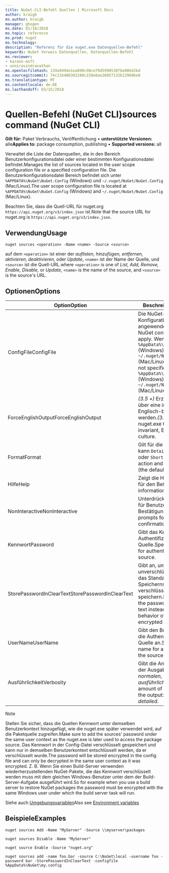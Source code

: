 ```yaml
---
title: NuGet-CLI-Befehl Quellen | Microsoft Docs
author: kraigb
ms.author: kraigb
manager: ghogen
ms.date: 01/18/2018
ms.topic: reference
ms.prod: nuget
ms.technology: 
description: "Referenz für die nuget.exe Datenquellen-Befehl"
keywords: NuGet Verweis Datenquellen, Datenquellen-Befehl
ms.reviewer:
- karann-msft
- unniravindranathan
ms.openlocfilehash: 139a9494e1ea898c90ce79d5990530fbe08642bd
ms.sourcegitcommit: 74c21b406302288c158e8ae26057132b12960be8
ms.translationtype: MT
ms.contentlocale: de-DE
ms.lasthandoff: 03/15/2018
---
```

# <a name="sources-command-nuget-cli"></a><span data-ttu-id="7aa1f-104">Quellen-Befehl (NuGet CLI)</span><span class="sxs-lookup"><span data-stu-id="7aa1f-104">sources command (NuGet CLI)</span></span>

<span data-ttu-id="7aa1f-105">**Gilt für:** Paket Verbrauchs, Veröffentlichung &bullet; **unterstützte Versionen:** alle</span><span class="sxs-lookup"><span data-stu-id="7aa1f-105">**Applies to:** package consumption, publishing &bullet; **Supported versions:** all</span></span>

<span data-ttu-id="7aa1f-106">Verwaltet die Liste der Datenquellen, die in den Bereich Benutzerkonfigurationsdatei oder einer bestimmten Konfigurationsdatei befindet.</span><span class="sxs-lookup"><span data-stu-id="7aa1f-106">Manages the list of sources located in the user scope configuration file or a specified configuration file.</span></span> <span data-ttu-id="7aa1f-107">Die Benutzerkonfigurationsdatei Bereich befindet sich unter `%APPDATA%\NuGet\NuGet.Config` (Windows) und `~/.nuget/NuGet/NuGet.Config` (Mac/Linux).</span><span class="sxs-lookup"><span data-stu-id="7aa1f-107">The user scope configuration file is located at `%APPDATA%\NuGet\NuGet.Config` (Windows) and `~/.nuget/NuGet/NuGet.Config` (Mac/Linux).</span></span>

<span data-ttu-id="7aa1f-108">Beachten Sie, dass die Quell-URL für nuget.org `https://api.nuget.org/v3/index.json` ist.</span><span class="sxs-lookup"><span data-stu-id="7aa1f-108">Note that the source URL for nuget.org is `https://api.nuget.org/v3/index.json`.</span></span>

## <a name="usage"></a><span data-ttu-id="7aa1f-109">Verwendung</span><span class="sxs-lookup"><span data-stu-id="7aa1f-109">Usage</span></span>

```cli
nuget sources <operation> -Name <name> -Source <source>
```

<span data-ttu-id="7aa1f-110">auf dem `<operation>` ist einer der *auflisten, hinzufügen, entfernen, aktivieren, deaktivieren,* oder *Update*, `<name>` ist der Name der Quelle, und `<source>` ist die Quell-URL.</span><span class="sxs-lookup"><span data-stu-id="7aa1f-110">where `<operation>` is one of *List, Add, Remove, Enable, Disable,* or *Update*, `<name>` is the name of the source, and `<source>` is the source's URL.</span></span>

## <a name="options"></a><span data-ttu-id="7aa1f-111">Optionen</span><span class="sxs-lookup"><span data-stu-id="7aa1f-111">Options</span></span>

| <span data-ttu-id="7aa1f-112">Option</span><span class="sxs-lookup"><span data-stu-id="7aa1f-112">Option</span></span> | <span data-ttu-id="7aa1f-113">Beschreibung</span><span class="sxs-lookup"><span data-stu-id="7aa1f-113">Description</span></span> |
| --- | --- |
| <span data-ttu-id="7aa1f-114">ConfigFile</span><span class="sxs-lookup"><span data-stu-id="7aa1f-114">ConfigFile</span></span> | <span data-ttu-id="7aa1f-115">Die NuGet-Konfigurationsdatei angewendet werden soll.</span><span class="sxs-lookup"><span data-stu-id="7aa1f-115">The NuGet configuration file to apply.</span></span> <span data-ttu-id="7aa1f-116">Wenn nicht angegeben, `%AppData%\NuGet\NuGet.Config` (Windows) oder `~/.nuget/NuGet/NuGet.Config` (Mac/Linux) verwendet wird.</span><span class="sxs-lookup"><span data-stu-id="7aa1f-116">If not specified, `%AppData%\NuGet\NuGet.Config` (Windows) or `~/.nuget/NuGet/NuGet.Config` (Mac/Linux) is used.</span></span>|
| <span data-ttu-id="7aa1f-117">ForceEnglishOutput</span><span class="sxs-lookup"><span data-stu-id="7aa1f-117">ForceEnglishOutput</span></span> | <span data-ttu-id="7aa1f-118">*(3.5 +)*  Erzwingt nuget.exe über eine invariante Kultur Englisch-basierte ausgeführt werden.</span><span class="sxs-lookup"><span data-stu-id="7aa1f-118">*(3.5+)* Forces nuget.exe to run using an invariant, English-based culture.</span></span> |
| <span data-ttu-id="7aa1f-119">Format</span><span class="sxs-lookup"><span data-stu-id="7aa1f-119">Format</span></span> | <span data-ttu-id="7aa1f-120">Gilt für die `list` Aktion und kann `Detailed` (Standard) oder `Short`.</span><span class="sxs-lookup"><span data-stu-id="7aa1f-120">Applies to the `list` action and can be `Detailed` (the default) or `Short`.</span></span> |
| <span data-ttu-id="7aa1f-121">Hilfe</span><span class="sxs-lookup"><span data-stu-id="7aa1f-121">Help</span></span> | <span data-ttu-id="7aa1f-122">Zeigt die Hilfe Informationen für den Befehl.</span><span class="sxs-lookup"><span data-stu-id="7aa1f-122">Displays help information for the command.</span></span> |
| <span data-ttu-id="7aa1f-123">NonInteractive</span><span class="sxs-lookup"><span data-stu-id="7aa1f-123">NonInteractive</span></span> | <span data-ttu-id="7aa1f-124">Unterdrückt aufforderungen für Benutzereingaben oder Bestätigungen an.</span><span class="sxs-lookup"><span data-stu-id="7aa1f-124">Suppresses prompts for user input or confirmations.</span></span> |
| <span data-ttu-id="7aa1f-125">Kennwort</span><span class="sxs-lookup"><span data-stu-id="7aa1f-125">Password</span></span> | <span data-ttu-id="7aa1f-126">Gibt das Kennwort für die Authentifizierung mit der Quelle.</span><span class="sxs-lookup"><span data-stu-id="7aa1f-126">Specifies the password for authenticating with the source.</span></span> |
| <span data-ttu-id="7aa1f-127">StorePasswordInClearText</span><span class="sxs-lookup"><span data-stu-id="7aa1f-127">StorePasswordInClearText</span></span> | <span data-ttu-id="7aa1f-128">Gibt an, um das Kennwort in unverschlüsselter Text statt das Standardverhalten des Speicherns von verschlüsselter Form speichern.</span><span class="sxs-lookup"><span data-stu-id="7aa1f-128">Indicates to store the password in unencrypted text instead of the default behavior of storing an encrypted form.</span></span> |
| <span data-ttu-id="7aa1f-129">UserName</span><span class="sxs-lookup"><span data-stu-id="7aa1f-129">UserName</span></span> | <span data-ttu-id="7aa1f-130">Gibt den Benutzernamen für die Authentifizierung mit der Quelle an.</span><span class="sxs-lookup"><span data-stu-id="7aa1f-130">Specifies the user name for authenticating with the source.</span></span> |
| <span data-ttu-id="7aa1f-131">Ausführlichkeit</span><span class="sxs-lookup"><span data-stu-id="7aa1f-131">Verbosity</span></span> | <span data-ttu-id="7aa1f-132">Gibt die Anzahl der Details in der Ausgabe angezeigt: *normalen*, *stillen*, *ausführliche*.</span><span class="sxs-lookup"><span data-stu-id="7aa1f-132">Specifies the amount of detail displayed in the output: *normal*, *quiet*, *detailed*.</span></span> |

> [!Note]
> <span data-ttu-id="7aa1f-133">Stellen Sie sicher, dass die Quellen Kennwort unter demselben Benutzerkontext hinzugefügt, wie die nuget.exe später verwendet wird, auf die Paketquelle zugreifen.</span><span class="sxs-lookup"><span data-stu-id="7aa1f-133">Make sure to add the sources' password under the same user context as the nuget.exe is later used to access the package source.</span></span> <span data-ttu-id="7aa1f-134">Das Kennwort in der Config-Datei verschlüsselt gespeichert und kann nur in demselben Benutzerkontext entschlüsselt werden, da er verschlüsselt wurde.</span><span class="sxs-lookup"><span data-stu-id="7aa1f-134">The password will be stored encrypted in the config file and can only be decrypted in the same user context as it was encrypted.</span></span> <span data-ttu-id="7aa1f-135">Z. B. Wenn Sie einen Build-Server verwenden wiederherzustellenden NuGet-Pakete, die das Kennwort verschlüsselt werden muss mit dem gleichen Windows-Benutzer unter dem der Build-Server-Aufgabe ausgeführt wird.</span><span class="sxs-lookup"><span data-stu-id="7aa1f-135">So for example when you use a build server to restore NuGet packages the password must be encrypted with the same Windows user under which  the build server task will run.</span></span>

<span data-ttu-id="7aa1f-136">Siehe auch [Umgebungsvariablen](cli-ref-environment-variables.md)</span><span class="sxs-lookup"><span data-stu-id="7aa1f-136">Also see [Environment variables](cli-ref-environment-variables.md)</span></span>

## <a name="examples"></a><span data-ttu-id="7aa1f-137">Beispiele</span><span class="sxs-lookup"><span data-stu-id="7aa1f-137">Examples</span></span>

```cli
nuget sources Add -Name "MyServer" -Source \\myserver\packages

nuget sources Disable -Name "MyServer"

nuget source Enable -Source "nuget.org"

nuget sources add -name foo.bar -source C:\NuGet\local -username foo -password bar -StorePasswordInClearText -configfile %AppData%\NuGet\my.config
```
